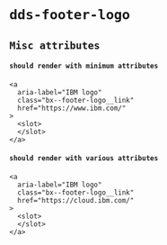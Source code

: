 # `dds-footer-logo`

## `Misc attributes`

####   `should render with minimum attributes`

```
<a
  aria-label="IBM logo"
  class="bx--footer-logo__link"
  href="https://www.ibm.com/"
>
  <slot>
  </slot>
</a>

```

####   `should render with various attributes`

```
<a
  aria-label="IBM logo"
  class="bx--footer-logo__link"
  href="https://cloud.ibm.com/"
>
  <slot>
  </slot>
</a>

```

